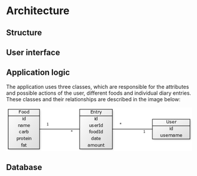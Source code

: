 # Architecture

## Structure


## User interface


## Application logic

The application uses three classes, which are responsible for the attributes and possible actions of the user, different foods and individual diary entries. These classes and their relationships are described in the image below:

![class diagram](images/class_diagram.png)

## Database



